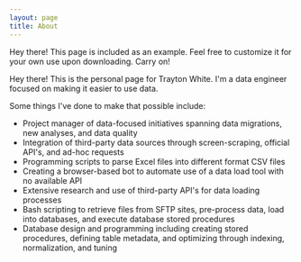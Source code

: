 ```yaml
---
layout: page
title: About
---
```


<p class="message">
  Hey there! This page is included as an example. Feel free to customize it for your own use upon downloading. Carry on!
</p>

Hey there! This is the personal page for Trayton White. I'm a data engineer focused on making it easier to use data.

Some things I've done to make that possible include:

* Project manager of data-focused initiatives spanning data migrations, new analyses, and data quality
* Integration of third-party data sources through screen-scraping, official API's, and ad-hoc requests
* Programming scripts to parse Excel files into different format CSV files
* Creating a browser-based bot to automate use of a data load tool with no available API
* Extensive research and use of third-party API's for data loading processes
* Bash scripting to retrieve files from SFTP sites, pre-process data, load into databases, and execute database stored procedures
* Database design and programming including creating stored procedures, defining table metadata, and optimizing through indexing, normalization, and tuning

